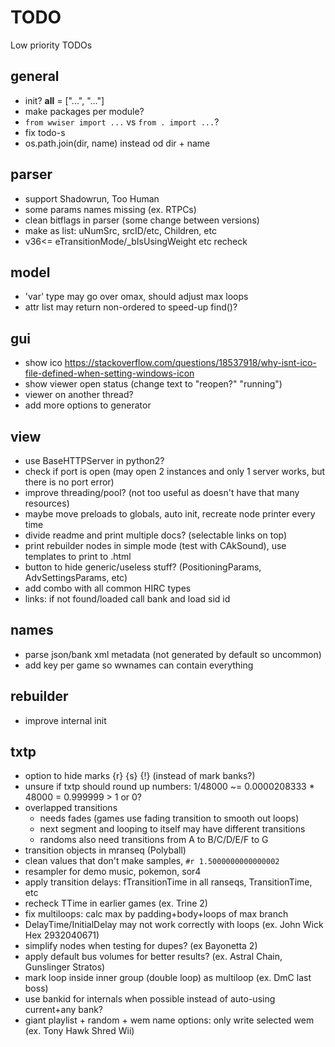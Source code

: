 # TODO
Low priority TODOs

## general
- init?  __all__ = ["...", "..."]
- make packages per module?
- `from wwiser import ...` vs `from . import ...`?
- fix todo-s 
- os.path.join(dir, name) instead od dir + name

## parser
- support Shadowrun, Too Human
- some params names missing (ex. RTPCs)
- clean bitflags in parser (some change between versions)
- make as list: uNumSrc, srcID/etc, Children, etc
- v36<= eTransitionMode/_bIsUsingWeight etc recheck

## model
- 'var' type may go over omax, should adjust max loops
- attr list may return non-ordered to speed-up find()?

## gui
- show ico https://stackoverflow.com/questions/18537918/why-isnt-ico-file-defined-when-setting-windows-icon
- show viewer open status (change text to "reopen?" "running")
- viewer on another thread?
- add more options to generator

## view
- use BaseHTTPServer in python2?
- check if port is open (may open 2 instances and only 1 server works, but there is no port error)
- improve threading/pool? (not too useful as doesn't have that many resources)
- maybe move preloads to globals, auto init, recreate node printer every time
- divide readme and print multiple docs? (selectable links on top)
- print rebuilder nodes in simple mode (test with CAkSound), use templates to print to .html
- button to hide generic/useless stuff? (PositioningParams, AdvSettingsParams, etc)
- add combo with all common HIRC types
- links: if not found/loaded call bank and load sid id

## names
- parse json/bank xml metadata (not generated by default so uncommon)
- add key per game so wwnames can contain everything

## rebuilder
- improve internal init

## txtp
- option to hide marks {r} {s} {!} (instead of mark banks?)
- unsure if txtp should round up numbers: 1/48000 ~= 0.0000208333 * 48000 = 0.999999 > 1 or 0?
- overlapped transitions
  - needs fades (games use fading transition to smooth out loops)
  - next segment and looping to itself may have different transitions
  - randoms also need transitions from A to B/C/D/E/F to G
- transition objects in mranseq (Polyball)
- clean values that don't make samples, `#r 1.5000000000000002`
- resampler for demo music, pokemon, sor4
- apply transition delays: fTransitionTime in all ranseqs, TransitionTime, etc
- recheck TTime in earlier games (ex. Trine 2)
- fix multiloops: calc max by padding+body+loops of max branch
- DelayTime/InitialDelay may not work correctly with loops (ex. John Wick Hex 2932040671)
- simplify nodes when testing for dupes? (ex Bayonetta 2)
- apply default bus volumes for better results? (ex. Astral Chain, Gunslinger Stratos)
- mark loop inside inner group (double loop) as multiloop (ex. DmC last boss)
- use bankid for internals when possible instead of auto-using current+any bank?
- giant playlist + random + wem name options: only write selected wem (ex. Tony Hawk Shred Wii)
